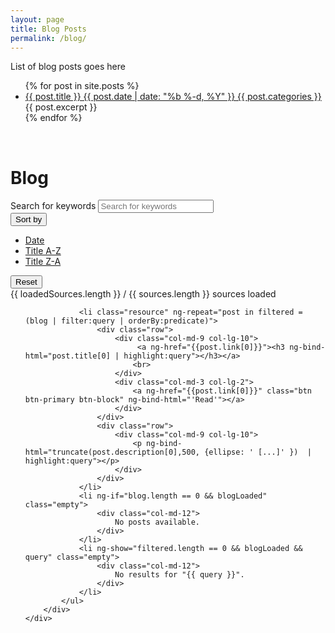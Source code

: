 ```yaml
---
layout: page
title: Blog Posts
permalink: /blog/
---
```


List of blog posts goes here

<ul>
  {% for post in site.posts %}
    <li>
      <a href="{{ post.url }}">{{ post.title }} {{ post.date | date: "%b %-d, %Y" }} {{ post.categories }}</a>
      {{ post.excerpt }}
    </li>
  {% endfor %}
</ul>






<div ng-if="blogPath" class="container" >
  <br />
  <div ng-include="config.jekyllBlogUrl + '/' + blogPath"></div>
</div>
<div ng-if="!blogPath" class="container">
  <div class="row page-header">
        <div class="col-lg-12">
            <h1>Blog</h1>
        </div>
    </div>
    <div class="resource-list row">
        <div class="col-lg-12">
                <form>
                    <div class="form-inline">
                        <div class="form-group">
                            <label class="sr-only" for="query_search">Search for keywords</label>
                            <input type="text" placeholder="Search for keywords" class="form-control" id="query_search" ng-model="query" />
                            <div class="btn-group">
                              <button type="button" class="btn btn-primary dropdown-toggle" data-toggle="dropdown" aria-expanded="false">
                                <span ng-show="predicateTitle == ''">Sort by</span><span class="source-name" ng-bind="predicateTitle"></span> <span class="caret"></span>
                              </button>
                              <ul class="dropdown-menu" role="menu">
                               <li><a href="" ng-click="predicate = predicateOrder; predicateTitle = 'Date'">Date</a></li>
                               <li><a href="" ng-click="predicate = 'title'; predicateTitle = 'Title A-Z'">Title A-Z</a></li>
                                <li><a href="" ng-click="predicate = '-title'; predicateTitle = 'Title Z-A'">Title Z-A</a></li>
                              </ul>
                            </div>
                            <input type="reset" class="btn btn-default" value="Reset" ng-click="selectedSource = ''; selectedSourceTitle = ''; query = ''; predicate = predicateOrder; predicateTitle = '';" />
                        </div>
                        <div class="clearfix">
                            <ng-pluralize class="pull-left" ng-show="filtered.length > 0" count="filtered.length"
                                          when="{'0': '',
                                                 '1': '1 result',
                                                 'other': '{}{{lastReached?&quot;&quot;:&quot;+&quot;}} results'}">
                            </ng-pluralize>
                            <div ng-show="false" class="pull-right">{{ loadedSources.length }} / {{ sources.length }} sources loaded</div>
                        </div>
                    </div>
                </form>
            </div>
            <div class="col-lg-12">
                <alert ng-repeat="alert in alerts" type="{{alert.type}}" close="closeAlert($index)"><span ng-bind-html="alert.msg"></span></alert>
            </div>
        <div class="col-md-12" infinite-scroll="paginate()" infinite-scroll-distance='2'>
            <ul class="resource-list list-unstyled table-bordered">
                <span us-spinner="{radius:30, width:6, length: 18}" spinner-key="spinner-blog" spinner-start-active="true"></span>

                <li class="resource" ng-repeat="post in filtered = (blog | filter:query | orderBy:predicate)">
                    <div class="row">
                        <div class="col-md-9 col-lg-10">
                             <a ng-href="{{post.link[0]}}"><h3 ng-bind-html="post.title[0] | highlight:query"></h3></a>
                            <br>
                        </div>
                        <div class="col-md-3 col-lg-2">
                            <a ng-href="{{post.link[0]}}" class="btn btn-primary btn-block" ng-bind-html="'Read'"></a>
                        </div>
                    </div>
                    <div class="row">
                        <div class="col-md-9 col-lg-10">
                            <p ng-bind-html="truncate(post.description[0],500, {ellipse: ' [...]' })  | highlight:query"></p>
                        </div>
                    </div>
                </li>
                <li ng-if="blog.length == 0 && blogLoaded" class="empty">
                    <div class="col-md-12">
                        No posts available.
                    </div>
                </li>
                <li ng-show="filtered.length == 0 && blogLoaded && query" class="empty">
                    <div class="col-md-12">
                        No results for "{{ query }}".
                    </div>
                </li>
            </ul>
        </div>
    </div>
</div>
